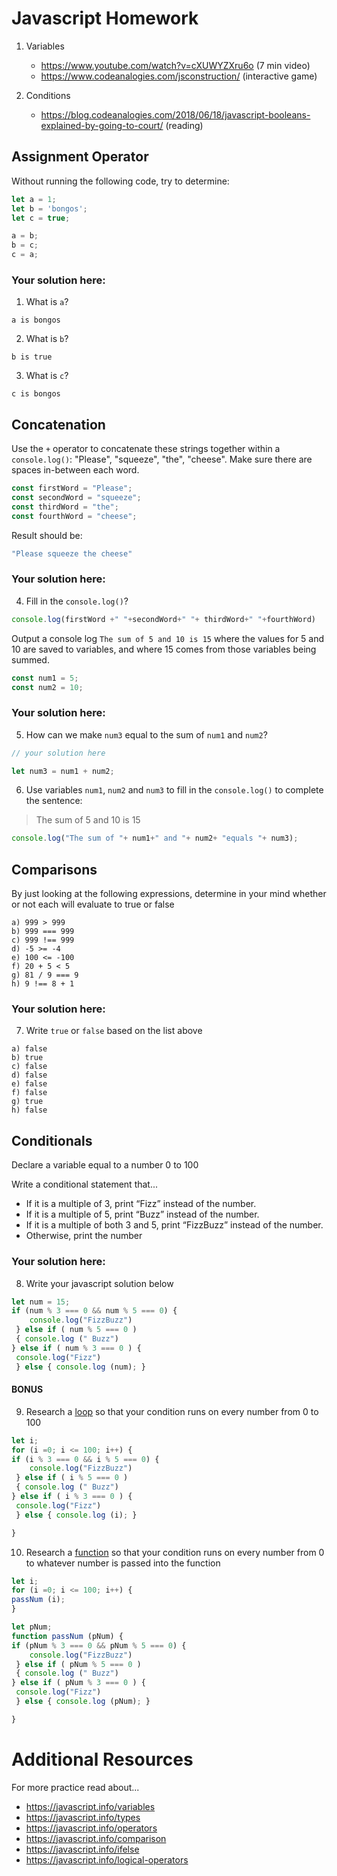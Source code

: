 # Javascript Homework

1.  Variables
    - https://www.youtube.com/watch?v=cXUWYZXru6o (7 min video)
    - https://www.codeanalogies.com/jsconstruction/ (interactive game)

2.  Conditions
    - https://blog.codeanalogies.com/2018/06/18/javascript-booleans-explained-by-going-to-court/ (reading)


## Assignment Operator
Without running the following code, try to determine:

```js
let a = 1;
let b = 'bongos';
let c = true;

a = b;
b = c;
c = a;
```

### Your solution here:
1.  What is `a`?
```
a is bongos
```
2.  What is `b`?
```
b is true 
```
3.  What is `c`?
```
c is bongos
```

## Concatenation
Use the `+` operator to concatenate these strings together within a `console.log()`: "Please", "squeeze", "the", "cheese". Make sure there are spaces in-between each word.

```js
const firstWord = "Please";
const secondWord = "squeeze";
const thirdWord = "the";
const fourthWord = "cheese";
```
Result should be:
```js
"Please squeeze the cheese"
```

### Your solution here:
4.  Fill in the `console.log()`?
```js
console.log(firstWord +" "+secondWord+" "+ thirdWord+" "+fourthWord)
```

Output a console log `The sum of 5 and 10 is 15` where the values for 5 and 10 are saved to variables, and where 15 comes from those variables being summed.
```js
const num1 = 5;
const num2 = 10;
```

### Your solution here:
5.  How can we make `num3` equal to the sum of `num1` and `num2`?
```js
// your solution here 

let num3 = num1 + num2; 

```
6.  Use variables `num1`, `num2` and `num3` to fill in the `console.log()` to complete the sentence: 

>The sum of 5 and 10 is 15

```js
console.log("The sum of "+ num1+" and "+ num2+ "equals "+ num3);
```

## Comparisons
By just looking at the following expressions, determine in your mind whether or not each will evaluate to true or false
```
a) 999 > 999
b) 999 === 999 
c) 999 !== 999
d) -5 >= -4
e) 100 <= -100
f) 20 + 5 < 5 
g) 81 / 9 === 9
h) 9 !== 8 + 1
```
### Your solution here:
7.  Write `true` or `false` based on the list above
```
a) false 
b) true 
c) false 
d) false 
e) false 
f) false 
g) true 
h) false
```

## Conditionals
Declare a variable equal to a number 0 to 100

Write a conditional statement that...
- If it is a multiple of 3, print “Fizz” instead of the number.
- If it is a multiple of 5, print “Buzz” instead of the number.
- If it is a multiple of both 3 and 5, print “FizzBuzz” instead of the number.
- Otherwise, print the number

### Your solution here:
8.  Write your javascript solution below
```js
let num = 15;  
if (num % 3 === 0 && num % 5 === 0) { 
    console.log("FizzBuzz")
 } else if ( num % 5 === 0 )
 { console.log (" Buzz") 
} else if ( num % 3 === 0 ) { 
 console.log("Fizz")
 } else { console.log (num); } 
```

#### BONUS
9.  Research a [loop](https://javascript.info/while-for) so that your condition runs on every number from 0 to 100
```js
let i; 
for (i =0; i <= 100; i++) {
if (i % 3 === 0 && i % 5 === 0) { 
    console.log("FizzBuzz")
 } else if ( i % 5 === 0 )
 { console.log (" Buzz") 
} else if ( i % 3 === 0 ) { 
 console.log("Fizz")
 } else { console.log (i); } 

}
```
10.  Research a [function](https://javascript.info/function-basics) so that your condition runs on every number from 0 to whatever number is passed into the function
```js
let i; 
for (i =0; i <= 100; i++) {
passNum (i);
}

let pNum;
function passNum (pNum) {
if (pNum % 3 === 0 && pNum % 5 === 0) { 
    console.log("FizzBuzz")
 } else if ( pNum % 5 === 0 )
 { console.log (" Buzz") 
} else if ( pNum % 3 === 0 ) { 
 console.log("Fizz")
 } else { console.log (pNum); } 

}
```

# Additional Resources
For more practice read about...
- https://javascript.info/variables
- https://javascript.info/types
- https://javascript.info/operators
- https://javascript.info/comparison
- https://javascript.info/ifelse
- https://javascript.info/logical-operators